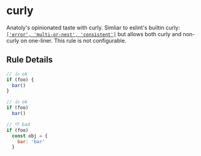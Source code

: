 # curly

Anatoly's opinionated taste with curly. Simliar to eslint's builtin curly: [`['error', 'multi-or-nest', 'consistent']`](https://eslint.org/docs/latest/rules/curly#consistent) but allows both curly and non-curly on one-liner. This rule is not configurable.

## Rule Details

<!-- eslint-skip -->
```js
// 👍 ok
if (foo) {
  bar()
}

// 👍 ok
if (foo)
  bar()
```

<!-- eslint-skip -->
```js
// 👎 bad
if (foo)
  const obj = {
    bar: 'bar'
  }
```
